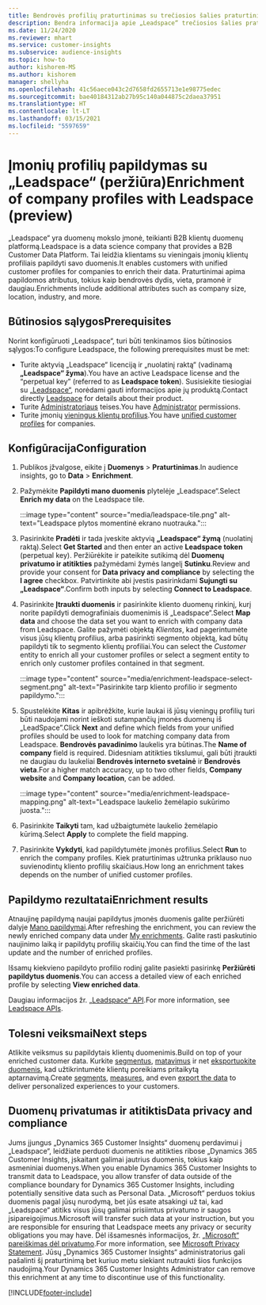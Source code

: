 ```yaml
---
title: Bendrovės profilių praturtinimas su trečiosios šalies praturtinimo „Leadspace“
description: Bendra informacija apie „Leadspace“ trečiosios šalies praturtinimą.
ms.date: 11/24/2020
ms.reviewer: mhart
ms.service: customer-insights
ms.subservice: audience-insights
ms.topic: how-to
author: kishorem-MS
ms.author: kishorem
manager: shellyha
ms.openlocfilehash: 41c56aece043c2d7658fd2655713e1e98775edec
ms.sourcegitcommit: bae40184312ab27b95c140a044875c2daea37951
ms.translationtype: HT
ms.contentlocale: lt-LT
ms.lasthandoff: 03/15/2021
ms.locfileid: "5597659"
---
```

# <a name="enrichment-of-company-profiles-with-leadspace-preview"></a><span data-ttu-id="956bd-103">Įmonių profilių papildymas su „Leadspace“ (peržiūra)</span><span class="sxs-lookup"><span data-stu-id="956bd-103">Enrichment of company profiles with Leadspace (preview)</span></span>

<span data-ttu-id="956bd-104">„Leadspace“ yra duomenų mokslo įmonė, teikianti B2B klientų duomenų platformą.</span><span class="sxs-lookup"><span data-stu-id="956bd-104">Leadspace is a data science company that provides a B2B Customer Data Platform.</span></span> <span data-ttu-id="956bd-105">Tai leidžia klientams su vieningais įmonių klientų profiliais papildyti savo duomenis.</span><span class="sxs-lookup"><span data-stu-id="956bd-105">It enables customers with unified customer profiles for companies to enrich their data.</span></span> <span data-ttu-id="956bd-106">Praturtinimai apima papildomos atributus, tokius kaip bendrovės dydis, vieta, pramonė ir daugiau.</span><span class="sxs-lookup"><span data-stu-id="956bd-106">Enrichments include additional attributes such as company size, location, industry, and more.</span></span>

## <a name="prerequisites"></a><span data-ttu-id="956bd-107">Būtinosios sąlygos</span><span class="sxs-lookup"><span data-stu-id="956bd-107">Prerequisites</span></span>

<span data-ttu-id="956bd-108">Norint konfigūruoti „Leadspace“, turi būti tenkinamos šios būtinosios sąlygos:</span><span class="sxs-lookup"><span data-stu-id="956bd-108">To configure Leadspace, the following prerequisites must be met:</span></span>

- <span data-ttu-id="956bd-109">Turite aktyvią „Leadspace“ licenciją ir „nuolatinį raktą“ (vadinamą **„Leadspace“ žyma**).</span><span class="sxs-lookup"><span data-stu-id="956bd-109">You have an active Leadspace license and the “perpetual key” (referred to as **Leadspace token**).</span></span> <span data-ttu-id="956bd-110">Susisiekite tiesiogiai su [„Leadspace“](https://www.leadspace.com/products/leadspace-on-demand/), norėdami gauti informacijos apie jų produktą.</span><span class="sxs-lookup"><span data-stu-id="956bd-110">Contact directly [Leadspace](https://www.leadspace.com/products/leadspace-on-demand/) for details about their product.</span></span>
- <span data-ttu-id="956bd-111">Turite [Administratoriaus](permissions.md#administrator) teises.</span><span class="sxs-lookup"><span data-stu-id="956bd-111">You have [Administrator](permissions.md#administrator) permissions.</span></span>
- <span data-ttu-id="956bd-112">Turite įmonių [vieningus klientų profilius](customer-profiles.md).</span><span class="sxs-lookup"><span data-stu-id="956bd-112">You have [unified customer profiles](customer-profiles.md) for companies.</span></span>

## <a name="configuration"></a><span data-ttu-id="956bd-113">Konfigūracija</span><span class="sxs-lookup"><span data-stu-id="956bd-113">Configuration</span></span>

1. <span data-ttu-id="956bd-114">Publikos įžvalgose, eikite į **Duomenys** > **Praturtinimas**.</span><span class="sxs-lookup"><span data-stu-id="956bd-114">In audience insights, go to **Data** > **Enrichment**.</span></span>

1. <span data-ttu-id="956bd-115">Pažymėkite **Papildyti mano duomenis** plytelėje „Leadspace“.</span><span class="sxs-lookup"><span data-stu-id="956bd-115">Select **Enrich my data** on the Leadspace tile.</span></span>

   :::image type="content" source="media/leadspace-tile.png" alt-text="Leadspace plytos momentinė ekrano nuotrauka.":::

1. <span data-ttu-id="956bd-117">Pasirinkite **Pradėti** ir tada įveskite aktyvią **„Leadspace“ žymą** (nuolatinį raktą).</span><span class="sxs-lookup"><span data-stu-id="956bd-117">Select **Get Started** and then enter an active **Leadspace token** (perpetual key).</span></span> <span data-ttu-id="956bd-118">Peržiūrėkite ir pateikite sutikimą dėl **Duomenų privatumo ir atitikties** pažymėdami žymės langelį **Sutinku**.</span><span class="sxs-lookup"><span data-stu-id="956bd-118">Review and provide your consent for **Data privacy and compliance** by selecting the **I agree** checkbox.</span></span> <span data-ttu-id="956bd-119">Patvirtinkite abi įvestis pasirinkdami **Sujungti su „Leadspace“**.</span><span class="sxs-lookup"><span data-stu-id="956bd-119">Confirm both inputs by selecting **Connect to Leadspace**.</span></span>

1. <span data-ttu-id="956bd-120">Pasirinkite **Įtraukti duomenis** ir pasirinkite kliento duomenų rinkinį, kurį norite papildyti demografiniais duomenimis iš „Leadspace“.</span><span class="sxs-lookup"><span data-stu-id="956bd-120">Select **Map data** and choose the data set you want to enrich with company data from Leadspace.</span></span> <span data-ttu-id="956bd-121">Galite pažymėti objektą *Klientas*, kad pagerintumėte visus jūsų klientų profilius, arba pasirinkti segmento objektą, kad būtų papildyti tik to segmento klientų profiliai.</span><span class="sxs-lookup"><span data-stu-id="956bd-121">You can select the *Customer* entity to enrich all your customer profiles or select a segment entity to enrich only customer profiles contained in that segment.</span></span>

   :::image type="content" source="media/enrichment-leadspace-select-segment.png" alt-text="Pasirinkite tarp kliento profilio ir segmento papildymo.":::

1. <span data-ttu-id="956bd-123">Spustelėkite **Kitas** ir apibrėžkite, kurie laukai iš jūsų vieningų profilių turi būti naudojami norint ieškoti sutampančių įmonės duomenų iš „LeadSpace”.</span><span class="sxs-lookup"><span data-stu-id="956bd-123">Click **Next** and define which fields from your unified profiles should be used to look for matching company data from Leadspace.</span></span> <span data-ttu-id="956bd-124">**Bendrovės pavadinimo** laukelis yra būtinas.</span><span class="sxs-lookup"><span data-stu-id="956bd-124">The **Name of company** field is required.</span></span> <span data-ttu-id="956bd-125">Didesniam atitikties tikslumui, gali būti įtraukti ne daugiau du laukeliai **Bendrovės interneto svetainė** ir **Bendrovės vieta**.</span><span class="sxs-lookup"><span data-stu-id="956bd-125">For a higher match accuracy, up to two other fields, **Company website** and **Company location**, can be added.</span></span>

   :::image type="content" source="media/enrichment-leadspace-mapping.png" alt-text="Leadspace laukelio žemėlapio sukūrimo juosta.":::
   
1. <span data-ttu-id="956bd-127">Pasirinkite **Taikyti** tam, kad užbaigtumėte laukelio žemėlapio kūrimą.</span><span class="sxs-lookup"><span data-stu-id="956bd-127">Select **Apply** to complete the field mapping.</span></span>

1. <span data-ttu-id="956bd-128">Pasirinkite **Vykdyti**, kad papildytumėte įmonės profilius.</span><span class="sxs-lookup"><span data-stu-id="956bd-128">Select **Run** to enrich the company profiles.</span></span> <span data-ttu-id="956bd-129">Kiek praturtinimas užtrunka priklauso nuo suvienodintų kliento profilių skaičiaus.</span><span class="sxs-lookup"><span data-stu-id="956bd-129">How long an enrichment takes depends on the number of unified customer profiles.</span></span>

## <a name="enrichment-results"></a><span data-ttu-id="956bd-130">Papildymo rezultatai</span><span class="sxs-lookup"><span data-stu-id="956bd-130">Enrichment results</span></span>

<span data-ttu-id="956bd-131">Atnaujinę papildymą naujai papildytus įmonės duomenis galite peržiūrėti dalyje [Mano papildymai](enrichment-hub.md).</span><span class="sxs-lookup"><span data-stu-id="956bd-131">After refreshing the enrichment, you can review the newly enriched company data under [My enrichments](enrichment-hub.md).</span></span> <span data-ttu-id="956bd-132">Galite rasti paskutinio naujinimo laiką ir papildytų profilių skaičių.</span><span class="sxs-lookup"><span data-stu-id="956bd-132">You can find the time of the last update and the number of enriched profiles.</span></span>

<span data-ttu-id="956bd-133">Išsamų kiekvieno papildyto profilio rodinį galite pasiekti pasirinkę **Peržiūrėti papildytus duomenis**.</span><span class="sxs-lookup"><span data-stu-id="956bd-133">You can access a detailed view of each enriched profile by selecting **View enriched data**.</span></span>

<span data-ttu-id="956bd-134">Daugiau informacijos žr. [„Leadspace“ API](https://support.leadspace.com/hc/en-us/sections/201997649-API).</span><span class="sxs-lookup"><span data-stu-id="956bd-134">For more information, see [Leadspace APIs](https://support.leadspace.com/hc/en-us/sections/201997649-API).</span></span>

## <a name="next-steps"></a><span data-ttu-id="956bd-135">Tolesni veiksmai</span><span class="sxs-lookup"><span data-stu-id="956bd-135">Next steps</span></span>

<span data-ttu-id="956bd-136">Atlikite veiksmus su papildytais klientų duomenimis.</span><span class="sxs-lookup"><span data-stu-id="956bd-136">Build on top of your enriched customer data.</span></span> <span data-ttu-id="956bd-137">Kurkite [segmentus](segments.md), [matavimus](measures.md) ir net [eksportuokite duomenis](export-destinations.md), kad užtikrintumėte klientų poreikiams pritaikytą aptarnavimą.</span><span class="sxs-lookup"><span data-stu-id="956bd-137">Create [segments](segments.md), [measures](measures.md), and even [export the data](export-destinations.md) to deliver personalized experiences to your customers.</span></span>

## <a name="data-privacy-and-compliance"></a><span data-ttu-id="956bd-138">Duomenų privatumas ir atitiktis</span><span class="sxs-lookup"><span data-stu-id="956bd-138">Data privacy and compliance</span></span>

<span data-ttu-id="956bd-139">Jums įjungus „Dynamics 365 Customer Insights“ duomenų perdavimui į „Leadspace“, leidžiate perduoti duomenis ne atitikties ribose „Dynamics 365 Customer Insights, įskaitant galimai jautrius duomenis, tokius kaip asmeniniai duomenys.</span><span class="sxs-lookup"><span data-stu-id="956bd-139">When you enable Dynamics 365 Customer Insights to transmit data to Leadspace, you allow transfer of data outside of the compliance boundary for Dynamics 365 Customer Insights, including potentially sensitive data such as Personal Data.</span></span> <span data-ttu-id="956bd-140">„Microsoft“ perduos tokius duomenis pagal jūsų nurodymą, bet jūs esate atsakingi už tai, kad „Leadspace“ atitiks visus jūsų galimai prisiimtus privatumo ir saugos įsipareigojimus.</span><span class="sxs-lookup"><span data-stu-id="956bd-140">Microsoft will transfer such data at your instruction, but you are responsible for ensuring that Leadspace meets any privacy or security obligations you may have.</span></span> <span data-ttu-id="956bd-141">Dėl išsamesnės informacijos, žr. [„Microsoft“ pareiškimas dėl privatumo](https://go.microsoft.com/fwlink/?linkid=396732).</span><span class="sxs-lookup"><span data-stu-id="956bd-141">For more information, see [Microsoft Privacy Statement](https://go.microsoft.com/fwlink/?linkid=396732).</span></span>
<span data-ttu-id="956bd-142">Jūsų „Dynamics 365 Customer Insights“ administratorius gali pašalinti šį praturtinimą bet kuriuo metu siekiant nutraukti šios funkcijos naudojimą.</span><span class="sxs-lookup"><span data-stu-id="956bd-142">Your Dynamics 365 Customer Insights Administrator can remove this enrichment at any time to discontinue use of this functionality.</span></span>


[!INCLUDE[footer-include](../includes/footer-banner.md)]